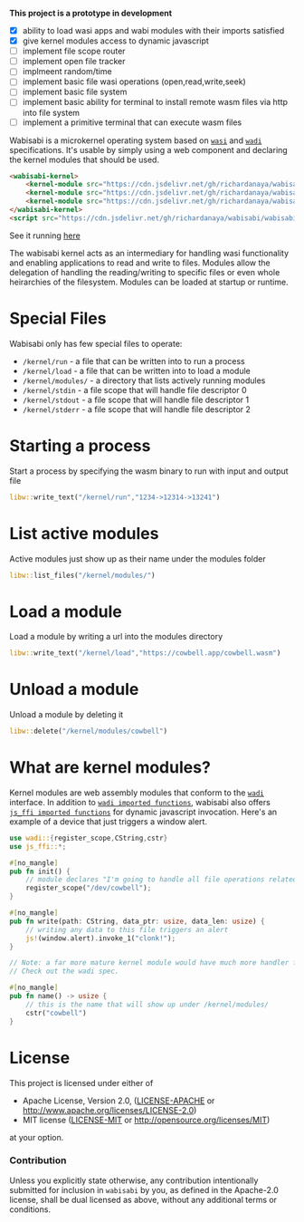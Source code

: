 **This project is a prototype in development**
- [x] ability to load wasi apps and wabi modules with their imports satisfied
- [x] give kernel modules access to dynamic javascript
- [ ] implement file scope router
- [ ] implement open file tracker
- [ ] implmeent random/time
- [ ] implement basic file wasi operations (open,read,write,seek)
- [ ] implement basic file system
- [ ] implement basic ability for terminal to install remote wasm files via http into file system
- [ ] implement a primitive terminal that can execute wasm files

Wabisabi is a microkernel operating system based on [`wasi`](https://wasi.dev/) and [`wadi`](https://github.com/richardanaya/wadi) specifications. It's usable by simply using a web component and declaring the kernel modules that should be used.

```html
<wabisabi-kernel>
    <kernel-module src="https://cdn.jsdelivr.net/gh/richardanaya/wabisabi/terminal.wasm"/>
    <kernel-module src="https://cdn.jsdelivr.net/gh/richardanaya/wabisabi/filesystem.wasm"/>
    <kernel-module src="https://cdn.jsdelivr.net/gh/richardanaya/wabisabi/framebuffer.wasm"/>
</wabisabi-kernel>
<script src="https://cdn.jsdelivr.net/gh/richardanaya/wabisabi/wabisabi.js"></script>
```

See it running [here](https://richardanaya.github.io/wabisabi/demo.html)

The wabisabi kernel acts as an intermediary for handling wasi functionality and enabling applications to read and write to files. Modules allow the delegation of handling the reading/writing to specific files or even whole heirarchies of the filesystem. Modules can be loaded at startup or runtime.

# Special Files

Wabisabi only has few special files to operate:

* `/kernel/run` - a file that can be written into to run a process
* `/kernel/load` - a file that can be written into to load a module
* `/kernel/modules/` - a directory that lists actively running modules
* `/kernel/stdin` - a file scope that will handle file descriptor 0
* `/kernel/stdout` - a file scope that will handle file descriptor 1
* `/kernel/stderr` - a file scope that will handle file descriptor 2

# Starting a process

Start a process by specifying the wasm binary to run with input and output file

```rust
libw::write_text("/kernel/run","1234->12314->13241")
```

# List active modules

Active modules just show up as their name under the modules folder

```rust
libw::list_files("/kernel/modules/")
```

# Load a module

Load a module by writing a url into the modules directory

```rust
libw::write_text("/kernel/load","https://cowbell.app/cowbell.wasm")
```

# Unload a module

Unload a module by deleting it

```rust
libw::delete("/kernel/modules/cowbell")
```

# What are kernel modules?

Kernel modules are web assembly modules that conform to the [`wadi`](https://github.com/richardanaya/wadi) interface. In addition to [`wadi imported functions`](https://github.com/richardanaya/wadi/blob/master/README.md#wadi-host-interface), wabisabi also offers [`js_ffi imported functions`](https://github.com/richardanaya/js_ffi) for dynamic javascript invocation. Here's an example of a device that just triggers a window alert.

```rust
use wadi::{register_scope,CString,cstr}
use js_ffi::*;

#[no_mangle]
pub fn init() {
    // module declares "I'm going to handle all file operations related to this path"
    register_scope("/dev/cowbell");
}

#[no_mangle]
pub fn write(path: CString, data_ptr: usize, data_len: usize) {
    // writing any data to this file triggers an alert
    js!(window.alert).invoke_1("clonk!");
}

// Note: a far more mature kernel module would have much more handler functions
// Check out the wadi spec.

#[no_mangle]
pub fn name() -> usize {
    // this is the name that will show up under /kernel/modules/
    cstr("cowbell")
}
```

# License

This project is licensed under either of

 * Apache License, Version 2.0, ([LICENSE-APACHE](LICENSE-APACHE) or
   http://www.apache.org/licenses/LICENSE-2.0)
 * MIT license ([LICENSE-MIT](LICENSE-MIT) or
   http://opensource.org/licenses/MIT)

at your option.

### Contribution

Unless you explicitly state otherwise, any contribution intentionally submitted
for inclusion in `wabisabi` by you, as defined in the Apache-2.0 license, shall be
dual licensed as above, without any additional terms or conditions.
